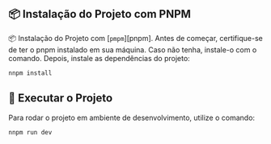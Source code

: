 ## 📦 Instalação do Projeto com PNPM

📦 Instalação do Projeto com [`pmpm`][pnpm].
Antes de começar, certifique-se de ter o pnpm instalado em sua máquina. Caso não tenha, instale-o com o comando.
Depois, instale as dependências do projeto:

```bash
nnpm install 
```
## 🚀 Executar o Projeto
Para rodar o projeto em ambiente de desenvolvimento, utilize o comando:

```bash
nnpm run dev